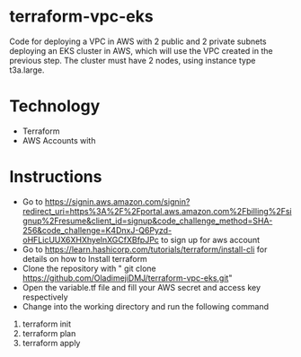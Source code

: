 # terraform-vpc-eks
Code for deploying a VPC in AWS with 2 public and 2 private subnets deploying an EKS cluster in AWS, which will use the VPC created in the previous step. The cluster must have 2 nodes, using instance type t3a.large.
# Technology 
* Terraform
* AWS Accounts with
# Instructions
* Go to https://signin.aws.amazon.com/signin?redirect_uri=https%3A%2F%2Fportal.aws.amazon.com%2Fbilling%2Fsignup%2Fresume&client_id=signup&code_challenge_method=SHA-256&code_challenge=K4DnxJ-Q6Pyzd-oHFLicUUX6XHXhyelnXGCfXBfpJPc to sign up for aws account
* Go to https://learn.hashicorp.com/tutorials/terraform/install-cli for details on how to Install terraform 
* Clone the repository with " git clone https://github.com/OladimejiDMJ/terraform-vpc-eks.git"
* Open the variable.tf file and fill your AWS secret and access key respectively
* Change into the working directory and run the following command
1. terraform init
2. terraform plan
3. terraform apply

